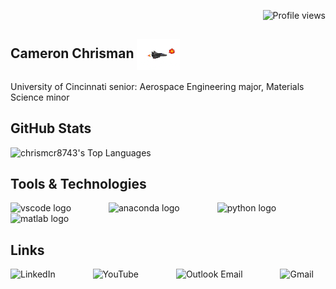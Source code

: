 <p align="right">
  <img src="https://komarev.com/ghpvc/?username=chrismcr8743&color=blue&style=flat-square" alt="Profile views" />
</p>
<h2 align="left">
  Cameron Chrisman
  <img
    src="https://raw.githubusercontent.com/chrismcr8743/chrismcr8743/main/assets/fighter-jet.gif"
    height="50"
    style="vertical-align:middle;"
    alt="fighter jet animation"
/>
</h2>

<p align="left">University of Cincinnati senior: Aerospace Engineering major, Materials Science minor</p>

<h2 align="left">GitHub Stats</h2>

![chrismcr8743's Top Languages](https://github-readme-stats.vercel.app/api/top-langs/?username=chrismcr8743&theme=default&show_icons=true&hide_border=false&layout=compact)

<h2 align="left">Tools & Technologies</h2>

<div align="left">

  <img src="https://cdn.jsdelivr.net/gh/devicons/devicon/icons/vscode/vscode-original.svg" height="40" alt="vscode logo"  />
  <img width="52" />
  <img src="https://cdn.jsdelivr.net/gh/devicons/devicon/icons/anaconda/anaconda-original.svg" height="40" alt="anaconda logo"  />
  <img width="52" />
  <img src="https://cdn.jsdelivr.net/gh/devicons/devicon/icons/python/python-original.svg" height="40" alt="python logo"  />
  <img width="52" />
  <img src="https://cdn.jsdelivr.net/gh/devicons/devicon/icons/matlab/matlab-original.svg" height="40" alt="matlab logo"  />
</div>

<h2 align="left">Links</h2>

<div align="left">
  <a href="https://www.linkedin.com/in/chrismcr43" target="_blank" style="text-decoration: none;">
    <img src="https://raw.githubusercontent.com/maurodesouza/profile-readme-generator/master/src/assets/icons/social/linkedin/default.svg" height="40" alt="LinkedIn" />
  </a>
  <img width="52" />

  <a href="https://www.youtube.com/@pillowpets4life393" target="_blank" style="text-decoration: none;">
    <img src="https://raw.githubusercontent.com/maurodesouza/profile-readme-generator/master/src/assets/icons/social/youtube/default.svg" height="40" alt="YouTube" />
  </a>
  <img width="52" />

  <a href="mailto:chrismcr@mail.uc.edu" style="text-decoration: none;">
    <img src="https://raw.githubusercontent.com/maurodesouza/profile-readme-generator/master/src/assets/icons/social/microsoft-outlook/default.svg" height="40" alt="Outlook Email" />
  </a>
  <img width="52" />

  <a href="mailto:chrismcr8743@gmail.com" style="text-decoration: none;">
    <img src="https://raw.githubusercontent.com/maurodesouza/profile-readme-generator/master/src/assets/icons/social/gmail/default.svg" height="40" alt="Gmail" />
  </a>
</div>
